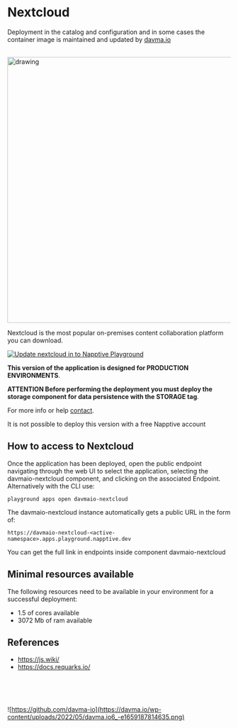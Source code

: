 # Nextcloud

Deployment in the catalog and configuration and in some cases the container image is maintained and updated by [davma.io](mailto:contact@davma.io)

</br>

<img src="https://nextcloud.com/media/Nextcloud_Hub_background.png" alt="drawing" width="600"/>

Nextcloud is the most popular on-premises content collaboration platform you can download.

[![Update nextcloud in to Napptive Playground](https://github.com/davma-io-templates/napptive-template/actions/workflows/nextcloud-actions.yml/badge.svg)](https://github.com/davma-io-templates/napptive-template/actions/workflows/nextcloud-actions.yml)

 __This version of the application is designed for PRODUCTION ENVIRONMENTS__.  

__ATTENTION Before performing the deployment you must deploy the storage component for data persistence with the STORAGE tag__. 

For more info or help [contact](mailto:contact@davma.io).

It is not possible to deploy this version with a free Napptive account

## How to access to Nextcloud

Once the application has been deployed, open the public endpoint navigating through the web UI to select the application, selecting the davmaio-nextcloud component, and clicking on the associated Endpoint. Alternatively with the CLI use:

```
playground apps open davmaio-nextcloud
```

The davmaio-nextcloud instance automatically gets a public URL in the form of:

```
https://davmaio-nextcloud-<active-namespace>.apps.playground.napptive.dev
```

You can get the full link in endpoints inside component davmaio-nextcloud

## Minimal resources available
The following resources need to be available in your environment for a successful deployment:
- 1.5 of cores available
- 3072 Mb of ram available

## References
* https://js.wiki/
* https://docs.requarks.io/



</br>
</br>
</br>

![https://github.com/davma-io](https://davma.io/wp-content/uploads/2022/05/davma.io6_-e1659187814635.png)
</br>
</br>
</br>